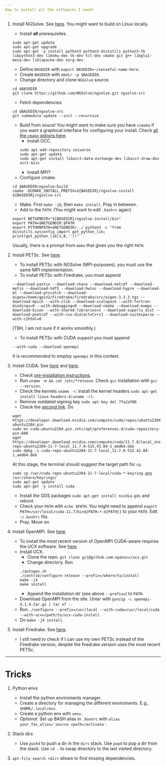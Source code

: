 ```yaml
---
How to install all the softwares I need?
---
```


1. Install NGSolve. See [here](https://docu.ngsolve.org/nightly/install/installlinux.html). You might want to build on Linux locally.

    - Install **all** prerequisites.
    ```
    sudo apt-get update
    sudo apt-get upgrade
    sudo apt-get -y install python3 python3-distutils python3-tk libpython3-dev libxmu-dev tk-dev tcl-dev cmake git g++ libglu1-mesa-dev liblapacke-dev xorg-dev
    ```
    - Define `BASEDIR` with `export BASEDIR=~/senseful-name-here`.
    - Create `BASEDIR` with `mkdir -p $BASEDIR`.
    - Change directory and clone `NGSolve` source.
    ```
    cd $BASEDIR
    git clone https://github.com/NGSolve/ngsolve.git ngsolve-src
    ```
    - Fetch dependencies.
    ```
    cd $BASEDIR/ngsolve-src
    git submodule update --init --recursive
    ```
    - Build from souce! You might want to make sure you have `ccmake` if you want a graphical interface for configuring your install. Check [all the `cmake` options here](https://docu.ngsolve.org/latest/install/cmakeoptions.html). 
        * Install OCC.
        ``` 
        sudo apt-add-repository universe
        sudo apt-get update
        sudo apt-get install libocct-data-exchange-dev libocct-draw-dev occt-misc
        ```
        * Install MPI?
    - Configure cmake.
    ```
    cd $BASEDIR/ngsolve-build
    cmake -DCMAKE_INSTALL_PREFIX=${BASEDIR}/ngsolve-install ${BASEDIR}/ngsolve-src
    ```
    - Make. First `make -j8`, then `make install`. Pray in between.
    - Add to the `PATH`. (You might want to edit `.bashrc` again)
    ```
    export NETGENDIR="${BASEDIR}/ngsolve-install/bin"
    export PATH=$NETGENDIR:$PATH
    export PYTHONPATH=$NETGENDIR/../`python3 -c "from distutils.sysconfig import get_python_lib; print(get_python_lib(1,0,''))"`
    ```
    Usually, there is a prompt from `make` that gives you the right `PATH`.

2. Install PETSc. See [here](https://petsc.org/release/install/).

	- To install PETSc with NGSolve (MPI-purposes), you must use the same MPI implementation. 
	- To install PETSc with Firedrake, you must append
	```
	--download-pastix --download-chaco --download-netcdf --download-metis --download-hdf5 --download-hwloc --download-hypre --download-ml --download-ptscotch --download-eigen=/home/gpin2/Firedrake/firedrake/src/eigen-3.3.3.tgz --download-mpich --with-zlib --download-scalapack --with-fortran-bindings=0 --with-debugging=0 --download-cmake --download-mumps --download-bison --with-shared-libraries=1 --download-superlu_dist --download-pnetcdf --with-cxx-dialect=C++11 --download-suitesparse --with-c2html=0
	``` 
    (TBH, I am not sure if it works smoothly.)

    - To install PETSc with CUDA support you must append
    ```
    --with-cuda --download-openmpi
    ```
    It is *recommended* to employ `openmpi` in this context.

3. Install CUDA. See [here](https://docs.nvidia.com/cuda/cuda-installation-guide-linux/index.html#ubuntu-installation) and [here](https://developer.nvidia.com/cuda-downloads?target_os=Linux&target_arch=x86_64&Distribution=Ubuntu&target_version=22.04&target_type=deb_local).

    - Check [pre-installation instructions](https://docs.nvidia.com/cuda/cuda-installation-guide-linux/index.html#pre-installation-actions). 
    - Run `uname -m && cat /etc/*release`. Check `gcc` installation with `gcc --version`.
    - Check the kernels `uname -r`; install the kernel headers `sudo apt-get install linux-headers-$(uname -r)`.
    - Remove outdated signing key `sudo apt-key del 7fa2af80`
    - Check the [second link](https://developer.nvidia.com/cuda-downloads?target_os=Linux&target_arch=x86_64&Distribution=Ubuntu&target_version=22.04&target_type=deb_local). Do
    ```
    wget https://developer.download.nvidia.com/compute/cuda/repos/ubuntu2204/x86_64/cuda-ubuntu2204.pin
    sudo mv cuda-ubuntu2204.pin /etc/apt/preferences.d/cuda-repository-pin-600
    wget https://developer.download.nvidia.com/compute/cuda/11.7.0/local_installers/cuda-repo-ubuntu2204-11-7-local_11.7.0-515.43.04-1_amd64.deb
    sudo dpkg -i cuda-repo-ubuntu2204-11-7-local_11.7.0-515.43.04-1_amd64.deb
    ```
    At this stage, the terminal should suggest the target path for `cp`.
    ```
    sudo cp /var/cuda-repo-ubuntu2204-11-7-local/cuda-*-keyring.gpg /usr/share/keyrings/
    sudo apt-get update
    sudo apt-get -y install cuda
    ```
    - Install the GDS packages `sudo apt-get install nvidia-gds` and reboot.
    - Check your `PATH` with `echo $PATH`. You might need to append `export PATH=/usr/local/cuda-11.7/bin${PATH:+:${PATH}}` to your `PATH`. Edit `~/.bashrc` file.
    - Pray. Move on.

0. Install OpenMPI. See [here](https://www.open-mpi.org/faq/?category=building#easy-build).
    - To install the most recent version of OpenMPI CUDA-aware requires the UCX software. See [here](https://github.com/openucx/ucx).
    - Install UCX.
        - Clone the repo. `git clone git@github.com:openucx/ucx.git`
        - Change directory. Run 
        ```
        ./autogen.sh
        ./contrib/configure-release --prefix=/where/to/install
        make -j4
        make install
        ```
        - Append the installation dir (see above `--prefix=`) to `PATH`.
    - Download OpenMPI from the site. Untar with `gunzip -c openmpi-4.1.4.tar.gz | tar xf -`.
    - Run `./configure --prefix=/usr/local --with-cuda=/usr/local/cuda --with-ucx=/path/to/ucx-cuda-install`.
    - Do `make -j4 install`.


5. Install Firedrake. See [here](https://www.firedrakeproject.org/download.html).

    - I still need to check if I can use my own PETSc instead of the FIredrake version, despite the firedrake version uses the most recent PETSc.

---

# Tricks

1. Python envs
    
    - Install the python enviroments manager.
    - Create a directory for managing the different enviroments. E.g., `$HOME/.local/env`.
    - Create a python env with `venv`.
    - *Optional.* Set up BASH alias in `.bashrc` with `alias your_fav_alias='source <path>/activate'`.
    
2. Stack dirs

    - Use `pushd` to push a dir in the `dirs` stack. Use `popd` to pop a dir from the stack. Use `cd -` to swap directory to the last visited directory.

3. `apt-file search <dir>` allows to find missing dependencies.
